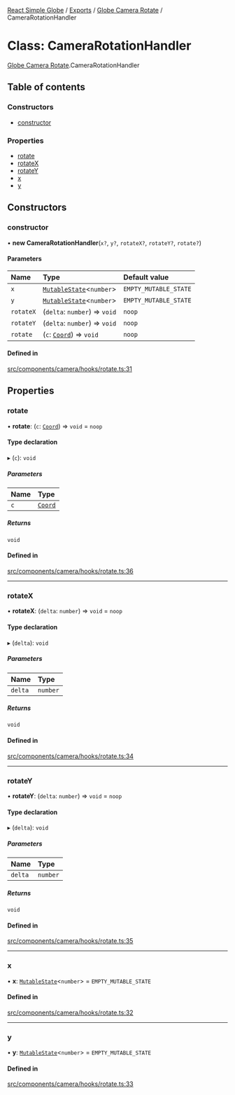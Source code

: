 [React Simple Globe](../README.md) / [Exports](../modules.md) / [Globe Camera Rotate](../modules/Globe_Camera_Rotate.md) / CameraRotationHandler

# Class: CameraRotationHandler

[Globe Camera Rotate](../modules/Globe_Camera_Rotate.md).CameraRotationHandler

## Table of contents

### Constructors

- [constructor](Globe_Camera_Rotate.CameraRotationHandler.md#constructor)

### Properties

- [rotate](Globe_Camera_Rotate.CameraRotationHandler.md#rotate)
- [rotateX](Globe_Camera_Rotate.CameraRotationHandler.md#rotatex)
- [rotateY](Globe_Camera_Rotate.CameraRotationHandler.md#rotatey)
- [x](Globe_Camera_Rotate.CameraRotationHandler.md#x)
- [y](Globe_Camera_Rotate.CameraRotationHandler.md#y)

## Constructors

### constructor

• **new CameraRotationHandler**(`x?`, `y?`, `rotateX?`, `rotateY?`, `rotate?`)

#### Parameters

| Name | Type | Default value |
| :------ | :------ | :------ |
| `x` | [`MutableState`](../modules/Globe_Types.md#mutablestate)<`number`\> | `EMPTY_MUTABLE_STATE` |
| `y` | [`MutableState`](../modules/Globe_Types.md#mutablestate)<`number`\> | `EMPTY_MUTABLE_STATE` |
| `rotateX` | (`delta`: `number`) => `void` | `noop` |
| `rotateY` | (`delta`: `number`) => `void` | `noop` |
| `rotate` | (`c`: [`Coord`](Globe_Classes.Coord.md)) => `void` | `noop` |

#### Defined in

[src/components/camera/hooks/rotate.ts:31](https://github.com/Gaushao/d3-react-globe/blob/0a8a5c1/src/components/camera/hooks/rotate.ts#L31)

## Properties

### rotate

• **rotate**: (`c`: [`Coord`](Globe_Classes.Coord.md)) => `void` = `noop`

#### Type declaration

▸ (`c`): `void`

##### Parameters

| Name | Type |
| :------ | :------ |
| `c` | [`Coord`](Globe_Classes.Coord.md) |

##### Returns

`void`

#### Defined in

[src/components/camera/hooks/rotate.ts:36](https://github.com/Gaushao/d3-react-globe/blob/0a8a5c1/src/components/camera/hooks/rotate.ts#L36)

___

### rotateX

• **rotateX**: (`delta`: `number`) => `void` = `noop`

#### Type declaration

▸ (`delta`): `void`

##### Parameters

| Name | Type |
| :------ | :------ |
| `delta` | `number` |

##### Returns

`void`

#### Defined in

[src/components/camera/hooks/rotate.ts:34](https://github.com/Gaushao/d3-react-globe/blob/0a8a5c1/src/components/camera/hooks/rotate.ts#L34)

___

### rotateY

• **rotateY**: (`delta`: `number`) => `void` = `noop`

#### Type declaration

▸ (`delta`): `void`

##### Parameters

| Name | Type |
| :------ | :------ |
| `delta` | `number` |

##### Returns

`void`

#### Defined in

[src/components/camera/hooks/rotate.ts:35](https://github.com/Gaushao/d3-react-globe/blob/0a8a5c1/src/components/camera/hooks/rotate.ts#L35)

___

### x

• **x**: [`MutableState`](../modules/Globe_Types.md#mutablestate)<`number`\> = `EMPTY_MUTABLE_STATE`

#### Defined in

[src/components/camera/hooks/rotate.ts:32](https://github.com/Gaushao/d3-react-globe/blob/0a8a5c1/src/components/camera/hooks/rotate.ts#L32)

___

### y

• **y**: [`MutableState`](../modules/Globe_Types.md#mutablestate)<`number`\> = `EMPTY_MUTABLE_STATE`

#### Defined in

[src/components/camera/hooks/rotate.ts:33](https://github.com/Gaushao/d3-react-globe/blob/0a8a5c1/src/components/camera/hooks/rotate.ts#L33)
